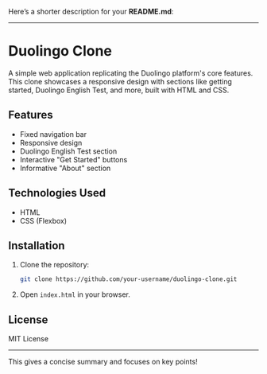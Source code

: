 Here’s a shorter description for your **README.md**:

---

# Duolingo Clone

A simple web application replicating the Duolingo platform's core features. This clone showcases a responsive design with sections like getting started, Duolingo English Test, and more, built with HTML and CSS.

## Features

- Fixed navigation bar
- Responsive design
- Duolingo English Test section
- Interactive "Get Started" buttons
- Informative "About" section

## Technologies Used

- HTML
- CSS (Flexbox)

## Installation

1. Clone the repository:
   ```bash
   git clone https://github.com/your-username/duolingo-clone.git
   ```
2. Open `index.html` in your browser.

## License

MIT License

---

This gives a concise summary and focuses on key points!